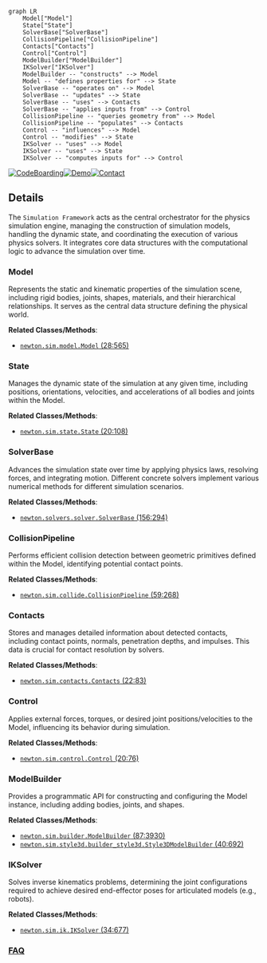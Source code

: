 ```mermaid
graph LR
    Model["Model"]
    State["State"]
    SolverBase["SolverBase"]
    CollisionPipeline["CollisionPipeline"]
    Contacts["Contacts"]
    Control["Control"]
    ModelBuilder["ModelBuilder"]
    IKSolver["IKSolver"]
    ModelBuilder -- "constructs" --> Model
    Model -- "defines properties for" --> State
    SolverBase -- "operates on" --> Model
    SolverBase -- "updates" --> State
    SolverBase -- "uses" --> Contacts
    SolverBase -- "applies inputs from" --> Control
    CollisionPipeline -- "queries geometry from" --> Model
    CollisionPipeline -- "populates" --> Contacts
    Control -- "influences" --> Model
    Control -- "modifies" --> State
    IKSolver -- "uses" --> Model
    IKSolver -- "uses" --> State
    IKSolver -- "computes inputs for" --> Control
```

[![CodeBoarding](https://img.shields.io/badge/Generated%20by-CodeBoarding-9cf?style=flat-square)](https://github.com/CodeBoarding/CodeBoarding)[![Demo](https://img.shields.io/badge/Try%20our-Demo-blue?style=flat-square)](https://www.codeboarding.org/demo)[![Contact](https://img.shields.io/badge/Contact%20us%20-%20contact@codeboarding.org-lightgrey?style=flat-square)](mailto:contact@codeboarding.org)

## Details

The `Simulation Framework` acts as the central orchestrator for the physics simulation engine, managing the construction of simulation models, handling the dynamic state, and coordinating the execution of various physics solvers. It integrates core data structures with the computational logic to advance the simulation over time.

### Model
Represents the static and kinematic properties of the simulation scene, including rigid bodies, joints, shapes, materials, and their hierarchical relationships. It serves as the central data structure defining the physical world.


**Related Classes/Methods**:

- <a href="https://github.com/newton-physics/newton/blob/main/newton/sim/model.py#L28-L565" target="_blank" rel="noopener noreferrer">`newton.sim.model.Model` (28:565)</a>


### State
Manages the dynamic state of the simulation at any given time, including positions, orientations, velocities, and accelerations of all bodies and joints within the Model.


**Related Classes/Methods**:

- <a href="https://github.com/newton-physics/newton/blob/main/newton/sim/state.py#L20-L108" target="_blank" rel="noopener noreferrer">`newton.sim.state.State` (20:108)</a>


### SolverBase
Advances the simulation state over time by applying physics laws, resolving forces, and integrating motion. Different concrete solvers implement various numerical methods for different simulation scenarios.


**Related Classes/Methods**:

- <a href="https://github.com/newton-physics/newton/blob/main/newton/solvers/solver.py#L156-L294" target="_blank" rel="noopener noreferrer">`newton.solvers.solver.SolverBase` (156:294)</a>


### CollisionPipeline
Performs efficient collision detection between geometric primitives defined within the Model, identifying potential contact points.


**Related Classes/Methods**:

- <a href="https://github.com/newton-physics/newton/blob/main/newton/sim/collide.py#L59-L268" target="_blank" rel="noopener noreferrer">`newton.sim.collide.CollisionPipeline` (59:268)</a>


### Contacts
Stores and manages detailed information about detected contacts, including contact points, normals, penetration depths, and impulses. This data is crucial for contact resolution by solvers.


**Related Classes/Methods**:

- <a href="https://github.com/newton-physics/newton/blob/main/newton/sim/contacts.py#L22-L83" target="_blank" rel="noopener noreferrer">`newton.sim.contacts.Contacts` (22:83)</a>


### Control
Applies external forces, torques, or desired joint positions/velocities to the Model, influencing its behavior during simulation.


**Related Classes/Methods**:

- <a href="https://github.com/newton-physics/newton/blob/main/newton/sim/control.py#L20-L76" target="_blank" rel="noopener noreferrer">`newton.sim.control.Control` (20:76)</a>


### ModelBuilder
Provides a programmatic API for constructing and configuring the Model instance, including adding bodies, joints, and shapes.


**Related Classes/Methods**:

- <a href="https://github.com/newton-physics/newton/blob/main/newton/sim/builder.py#L87-L3930" target="_blank" rel="noopener noreferrer">`newton.sim.builder.ModelBuilder` (87:3930)</a>
- <a href="https://github.com/newton-physics/newton/blob/main/newton/sim/style3d/builder_style3d.py#L40-L692" target="_blank" rel="noopener noreferrer">`newton.sim.style3d.builder_style3d.Style3DModelBuilder` (40:692)</a>


### IKSolver
Solves inverse kinematics problems, determining the joint configurations required to achieve desired end-effector poses for articulated models (e.g., robots).


**Related Classes/Methods**:

- <a href="https://github.com/newton-physics/newton/blob/main/newton/sim/ik.py#L34-L677" target="_blank" rel="noopener noreferrer">`newton.sim.ik.IKSolver` (34:677)</a>




### [FAQ](https://github.com/CodeBoarding/GeneratedOnBoardings/tree/main?tab=readme-ov-file#faq)